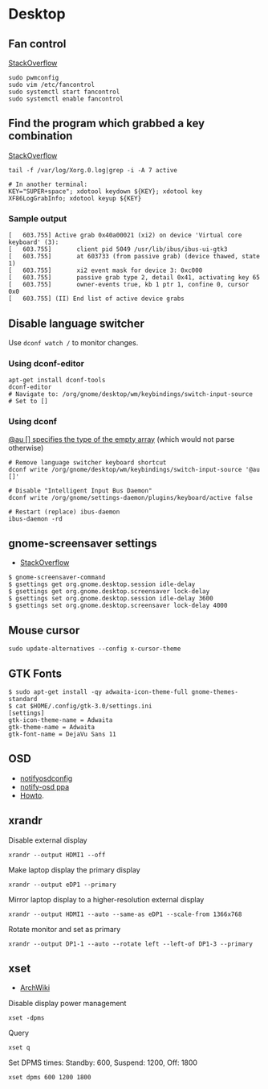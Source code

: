 # Desktop

## Fan control

[StackOverflow](https://askubuntu.com/questions/22108/how-to-control-fan-speed)

```
sudo pwmconfig
sudo vim /etc/fancontrol
sudo systemctl start fancontrol
sudo systemctl enable fancontrol
```

## Find the program which grabbed a key combination

[StackOverflow](https://unix.stackexchange.com/a/261383)

```
tail -f /var/log/Xorg.0.log|grep -i -A 7 active

# In another terminal:
KEY="SUPER+space"; xdotool keydown ${KEY}; xdotool key XF86LogGrabInfo; xdotool keyup ${KEY}
```

### Sample output

```
[   603.755] Active grab 0x40a00021 (xi2) on device 'Virtual core keyboard' (3):
[   603.755]       client pid 5049 /usr/lib/ibus/ibus-ui-gtk3 
[   603.755]       at 603733 (from passive grab) (device thawed, state 1)
[   603.755]       xi2 event mask for device 3: 0xc000
[   603.755]       passive grab type 2, detail 0x41, activating key 65
[   603.755]       owner-events true, kb 1 ptr 1, confine 0, cursor 0x0
[   603.755] (II) End list of active device grabs
```

## Disable language switcher

Use `dconf watch /` to monitor changes.

### Using dconf-editor
```
apt-get install dconf-tools
dconf-editor
# Navigate to: /org/gnome/desktop/wm/keybindings/switch-input-source
# Set to []
```

### Using dconf

[@au [] specifies the type of the empty array](https://developer.gnome.org/glib/stable/gvariant-text.html#gvariant-text-type-annotations) (which would not parse otherwise)

```
# Remove language switcher keyboard shortcut
dconf write /org/gnome/desktop/wm/keybindings/switch-input-source '@au []'

# Disable "Intelligent Input Bus Daemon"
dconf write /org/gnome/settings-daemon/plugins/keyboard/active false

# Restart (replace) ibus-daemon
ibus-daemon -rd
```

## gnome-screensaver settings
- [StackOverflow](http://superuser.com/questions/727120/make-gnome-screen-lock-after-1-hour-not-15-minutes)
```
$ gnome-screensaver-command
$ gsettings get org.gnome.desktop.session idle-delay
$ gsettings get org.gnome.desktop.screensaver lock-delay
$ gsettings set org.gnome.desktop.session idle-delay 3600
$ gsettings set org.gnome.desktop.screensaver lock-delay 4000
```

## Mouse cursor

```
sudo update-alternatives --config x-cursor-theme
```

## GTK Fonts
```
$ sudo apt-get install -qy adwaita-icon-theme-full gnome-themes-standard
$ cat $HOME/.config/gtk-3.0/settings.ini
[settings]
gtk-icon-theme-name = Adwaita
gtk-theme-name = Adwaita
gtk-font-name = DejaVu Sans 11
```

## OSD
- [notifyosdconfig](https://github.com/amandeepg/notifyosdconfig)
- [notify-osd ppa](https://launchpad.net/~leolik/+archive/ubuntu/leolik)
- [Howto](http://www.webupd8.org/2016/05/customize-notifyosd-notification.html).

## xrandr

Disable external display
```
xrandr --output HDMI1 --off
```

Make laptop display the primary display
```
xrandr --output eDP1 --primary
```

Mirror laptop display to a higher-resolution external display
```
xrandr --output HDMI1 --auto --same-as eDP1 --scale-from 1366x768
```

Rotate monitor and set as primary
```
xrandr --output DP1-1 --auto --rotate left --left-of DP1-3 --primary
```

## xset

- [ArchWiki](https://wiki.archlinux.org/index.php/Display_Power_Management_Signaling)

Disable display power management
```
xset -dpms
```

Query
```
xset q
```
Set DPMS times: Standby: 600, Suspend: 1200, Off: 1800
```
xset dpms 600 1200 1800
```
  
